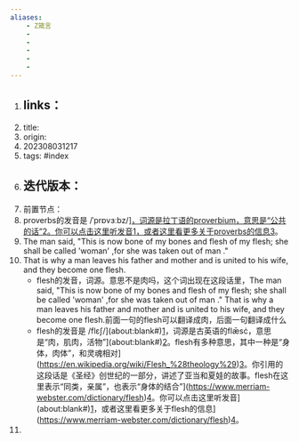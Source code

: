 ```yaml
---
aliases: 
    - Z箴言
    -  
    - 
    - 
    - 
    -
--- 
```



1. links：
    - 
2. title:
3. origin:
4. 202308031217
5. tags: #index
6. 迭代版本：
    - 
7. 前置节点：
8. proverbs的发音是 /ˈprɒvɜːbz/][，词源是拉丁语的proverbium，意思是“公共的话”](https://www.etymonline.com/word/proverb)[2](https://www.etymonline.com/word/proverb)[。你可以点击这里听发音](https://www.merriam-webster.com/dictionary/proverb)[1](https://www.merriam-webster.com/dictionary/proverb)[，或者这里看更多关于proverbs的信息](https://en.wiktionary.org/wiki/proverb)[3](https://en.wiktionary.org/wiki/proverb)。
9. The man said, "This is now bone of my bones and flesh of my flesh; she shall be called 'woman' ,for she was taken out of man ."
10. That is why a man leaves his father and mother and is united to his wife, and they become one flesh.
    - flesh的发音，词源。意思不是肉吗，这个词出现在这段话里，The man said, "This is now bone of my bones and flesh of my flesh; she shall be called 'woman' ,for she was taken out of man ." That is why a man leaves his father and mother and is united to his wife, and they become one flesh.前面一句的flesh可以翻译成肉，后面一句翻译成什么
    - flesh的发音是 /flɛʃ/](about:blank#)[1](https://en.wiktionary.org/wiki/flesh)，词源是古英语的flǣsċ，意思是“肉，肌肉，活物”](about:blank#)[2](https://www.etymonline.com/word/flesh)。flesh有多种意思，其中一种是“身体，肉体”，和灵魂相对](https://en.wikipedia.org/wiki/Flesh_%28theology%29)[3](https://en.wikipedia.org/wiki/Flesh_%28theology%29)。你引用的这段话是《圣经》创世纪的一部分，讲述了亚当和夏娃的故事。flesh在这里表示“同类，亲属”，也表示“身体的结合”](https://www.merriam-webster.com/dictionary/flesh)[4](https://www.merriam-webster.com/dictionary/flesh)。你可以点击这里听发音](about:blank#)[1](https://en.wiktionary.org/wiki/flesh)，或者这里看更多关于flesh的信息](https://www.merriam-webster.com/dictionary/flesh)[4](https://www.merriam-webster.com/dictionary/flesh)。
1. 
